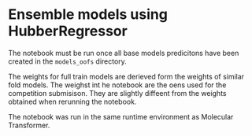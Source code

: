 # Ensemble models using HubberRegressor

The notebook must be run once all base models predicitons have been created in the `models_oofs` directory.

The weights for full train models are derieved form the weights of similar fold models. The weighst int he notebook are the oens used for the competition submisison. They are slightly diffeent from the weights obtained when rerunning the notebook.

The notebook was run in the same runtime environment as Molecular Transformer.
